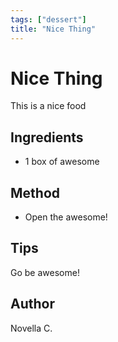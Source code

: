 ```yaml
---
tags: ["dessert"]
title: "Nice Thing"
---
```


<TagLinks />

# Nice Thing

This is a nice food

## Ingredients

- 1 box of awesome

## Method

- Open the awesome!

## Tips

Go be awesome!

## Author

Novella C.
